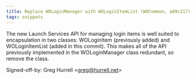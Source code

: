 ```yaml
---
title: Replace WOLoginManager with WOLoginItemList (WOCommon, a89c217)
tags: snippets
---
```


The new Launch Services API for managing login items is well suited to encapsulation in two classes: WOLoginItem (previously added) and WOLoginItemList (added in this commit). This makes all of the API previously implemented in the WOLoginManager class redundant, so remove the class.

Signed-off-by: Greg Hurrell &lt;greg@hurrell.net&gt;
